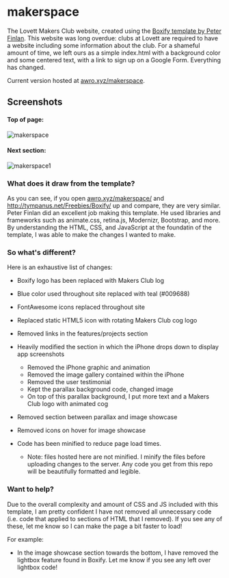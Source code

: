 # makerspace
The Lovett Makers Club website, created using the [Boxify template by Peter Finlan](http://tympanus.net/codrops/2015/01/27/freebie-boxify-one-page-website-template/). This website was long overdue: clubs at Lovett are required to have a website including some information about the club. For a shameful amount of time, we left ours as a simple index.html with a background color and some centered text, with a link to sign up on a Google Form. Everything has changed.

Current version hosted at [awro.xyz/makerspace](awro.xyz/makerspace).

## Screenshots

#### Top of page:
![makerspace](https://github.com/anthonyrom/makerspace/blob/master/github-screenshots/makerspace.png)

#### Next section:
![makerspace1](https://github.com/anthonyrom/makerspace/blob/master/github-screenshots/makerspace1.png)


### What does it draw from the template?
As you can see, if you open [awro.xyz/makerspace/](awro.xyz/makerspace) and http://tympanus.net/Freebies/Boxify/ up and compare, they are very similar. Peter Finlan did an excellent job making this template. He used libraries and frameworks such as animate.css, retina.js, Modernizr, Bootstrap, and more. By understanding the HTML, CSS, and JavaScript at the foundatin of the template, I was able to make the changes I wanted to make.

### So what's different?
Here is an exhaustive list of changes:

- Boxify logo has been replaced with Makers Club log

- Blue color used throughout site replaced with teal (#009688)

- FontAwesome icons replaced throughout site

- Replaced static HTML5 icon with rotating Makers Club cog logo

- Removed links in the features/projects section

- Heavily modified the section in which the iPhone drops down to display app screenshots
  - Removed the iPhone graphic and animation
  - Removed the image gallery contained within the iPhone
  - Removed the user testimonial
  - Kept the parallax background code, changed image
  - On top of this parallax background, I put more text and a Makers Club logo with animated cog
  
- Removed section between parallax and image showcase

- Removed icons on hover for image showcase

- Code has been minified to reduce page load times. 
  - Note: files hosted here are not minified. I minify the files before uploading changes to the server. Any code you get from this repo will be beautifully formatted and legible.

### Want to help?
Due to the overall complexity and amount of CSS and JS included with this template, I am pretty confident I have not removed all unnecessary code (i.e. code that applied to sections of HTML that I removed). If you see any of these, let me know so I can make the page a bit faster to load!

For example:

- In the image showcase section towards the bottom, I have removed the lightbox feature found in Boxify. Let me know if you see any left over lightbox code!


